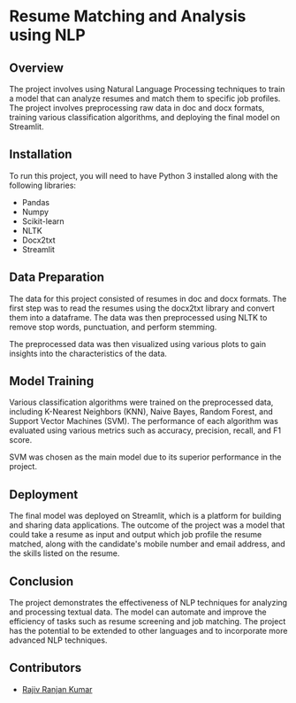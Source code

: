# Resume Matching and Analysis using NLP

## Overview
The project involves using Natural Language Processing techniques to train a model that can analyze resumes and match them to specific job profiles. The project involves preprocessing raw data in doc and docx formats, training various classification algorithms, and deploying the final model on Streamlit.

## Installation
To run this project, you will need to have Python 3 installed along with the following libraries:

* Pandas
* Numpy
* Scikit-learn
* NLTK
* Docx2txt
* Streamlit
## Data Preparation
The data for this project consisted of resumes in doc and docx formats. The first step was to read the resumes using the docx2txt library and convert them into a dataframe. The data was then preprocessed using NLTK to remove stop words, punctuation, and perform stemming.

The preprocessed data was then visualized using various plots to gain insights into the characteristics of the data.
## Model Training
Various classification algorithms were trained on the preprocessed data, including K-Nearest Neighbors (KNN), Naive Bayes, Random Forest, and Support Vector Machines (SVM). The performance of each algorithm was evaluated using various metrics such as accuracy, precision, recall, and F1 score.

SVM was chosen as the main model due to its superior performance in the project.
## Deployment
The final model was deployed on Streamlit, which is a platform for building and sharing data applications. The outcome of the project was a model that could take a resume as input and output which job profile the resume matched, along with the candidate's mobile number and email address, and the skills listed on the resume.
## Conclusion
The project demonstrates the effectiveness of NLP techniques for analyzing and processing textual data. The model can automate and improve the efficiency of tasks such as resume screening and job matching. The project has the potential to be extended to other languages and to incorporate more advanced NLP techniques.

## Contributors
- [Rajiv Ranjan Kumar](rajivranjan819@gmail.com)

